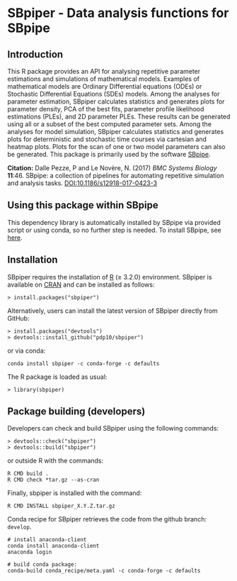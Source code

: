 # SBpiper - Data analysis functions for SBpipe

## Introduction
This R package provides an API for analysing repetitive parameter estimations and simulations of mathematical models. Examples of mathematical models are Ordinary Differential equations (ODEs) or Stochastic Differential Equations (SDEs) models. Among the analyses for parameter estimation, SBpiper calculates statistics and generates plots for parameter density, PCA of the best fits, parameter profile likelihood estimations (PLEs), and 2D parameter PLEs. These results can be generated using all or a subset of the best computed parameter sets. Among the analyses for model simulation, SBpiper calculates statistics and generates plots for deterministic and stochastic time courses via cartesian and heatmap plots. Plots for the scan of one or two model parameters can also be generated. This package is primarily used by the software [SBpipe](https://pdp10.github.io/sbpipe).

**Citation:** Dalle Pezze, P and Le Novère, N. (2017) *BMC Systems Biology* **11**:46. SBpipe: a collection of pipelines for automating repetitive simulation and analysis tasks.
[DOI:10.1186/s12918-017-0423-3](https://doi.org/10.1186/s12918-017-0423-3)


## Using this package within SBpipe
This dependency library is automatically installed by SBpipe via provided script or using conda, so no further step is needed. To install SBpipe, see [here](http://sbpipe.readthedocs.io/en/latest/index.html). 


## Installation
SBpiper requires the installation of [R](https://www.r-project.org/) (≥ 3.2.0) environment. 
SBpiper is available on [CRAN](https://cran.r-project.org/package=sbpiper) and can be installed as follows: 
```
> install.packages("sbpiper")
```

Alternatively, users can install the latest version of SBpiper directly from GitHub:
```
> install.packages("devtools")
> devtools::install_github("pdp10/sbpiper")
```

or via conda:
```
conda install sbpiper -c conda-forge -c defaults
```

The R package is loaded as usual:
```
> library(sbpiper)
```

## Package building (developers)
Developers can check and build SBpiper using the following commands: 
```
> devtools::check("sbpiper")
> devtools::build("sbpiper")
```

or outside R with the commands:
```
R CMD build .
R CMD check *tar.gz --as-cran
```

Finally, sbpiper is installed with the command: 
```
R CMD INSTALL sbpiper_X.Y.Z.tar.gz
```

Conda recipe for SBpiper retrieves the code from the github branch: `develop`. 
```
# install anaconda-client
conda install anaconda-client
anaconda login

# build conda package:
conda-build conda_recipe/meta.yaml -c conda-forge -c defaults
```
